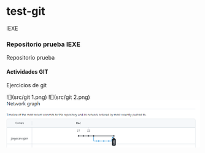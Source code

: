 # test-git
IEXE
### Repositorio prueba IEXE

Repositorio prueba 

 #### Actividades GIT

 Ejercicios de git

![](src/git 1.png)
![](src/git 2.png)
![](src/network.png)
